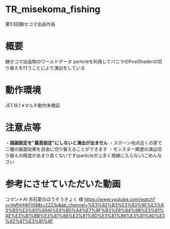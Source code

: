 # TR_misekoma_fishing
第53回魅せコマ出品作品

# 概要
魅せコマ出品物のワールドデータ
particleを利用してバニラのPostShaderの切り替えを行うことにより演出をしている　

# 動作環境
JE1.18.1
※マルチ動作未検証　

# 注意点等
**・描画設定を"最高設定"にしないと演出が出ません**
・スポーン地点近くの家で二種の画面効果を自由に切り替えることができます
・モンスター関連の演出切り替えの精度があまり良くないです(particleが上手く視線に入らない)ごめんなさい　

# 参考にさせていただいた動画
コマンドAI 赤石愛のほうそうきょく 様
https://www.youtube.com/watch?v=VqfhhHkFI08&t=2223s&ab_channel=%E3%82%B3%E3%83%9E%E3%83%B3%E3%83%89AI%E8%B5%A4%E7%9F%B3%E6%84%9B%E3%81%AE%E3%81%BB%E3%81%86%E3%81%9D%E3%81%86%E3%81%8D%E3%82%87%E3%81%8F